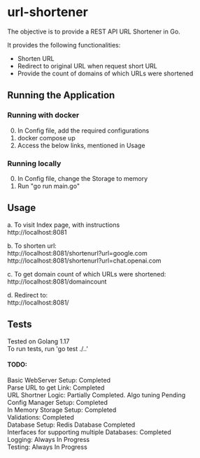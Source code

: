 # url-shortener

The objective is to provide a REST API URL Shortener in Go.

It provides the following functionalities:  
- Shorten URL  
- Redirect to original URL when request short URL  
- Provide the count of domains of which URLs were shortened    
  
## Running the Application
### Running with docker

0. In Config file, add the required configurations
1. docker compose up    
2. Access the below links, mentioned in Usage

### Running locally
0. In Config file, change the Storage to memory
1. Run "go run main.go"

  

## Usage

a. To visit Index page, with instructions  
    http://localhost:8081  

b. To shorten url:  
    http://localhost:8081/shortenurl?url=google.com  
    http://localhost:8081/shortenurl?url=chat.openai.com  

c. To get domain count of which URLs were shortened:  
    http://localhost:8081/domaincount  

d. Redirect to:  
    http://localhost:8081/  


## Tests  

Tested on Golang 1.17  
To run tests, run 'go test ./..'  

#### TODO:  
Basic WebServer Setup: Completed  
Parse URL to get Link: Completed  
URL Shortner Logic: Partially Completed. Algo tuning Pending  
Config Manager Setup: Completed  
In Memory Storage Setup: Completed  
Validations: Completed  
Database Setup: Redis Database Completed  
Interfaces for supporting multiple Databases: Completed  
Logging: Always In Progress  
Testing: Always In Progress  
